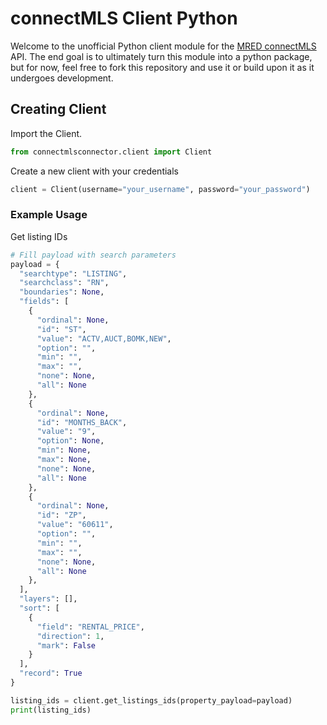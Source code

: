 # connectMLS Client Python

Welcome to the unofficial Python client module for the [MRED connectMLS](https://connectmls-api.mredllc.com/oid/login) API. The end goal is to ultimately turn this module into a python package, but for now, feel free to fork this repository and use it or build upon it as it undergoes development.

## Creating Client
Import the Client.
```python
from connectmlsconnector.client import Client
```
Create a new client with your credentials
```python
client = Client(username="your_username", password="your_password")
```
### Example Usage
Get listing IDs
```python
# Fill payload with search parameters
payload = {
  "searchtype": "LISTING",
  "searchclass": "RN",
  "boundaries": None,
  "fields": [
    {
      "ordinal": None,
      "id": "ST",
      "value": "ACTV,AUCT,BOMK,NEW",
      "option": "",
      "min": "",
      "max": "",
      "none": None,
      "all": None
    },
    {
      "ordinal": None,
      "id": "MONTHS_BACK",
      "value": "9",
      "option": None,
      "min": None,
      "max": None,
      "none": None,
      "all": None
    },
    {
      "ordinal": None,
      "id": "ZP",
      "value": "60611",
      "option": "",
      "min": "",
      "max": "",
      "none": None,
      "all": None
    },
  ],
  "layers": [],
  "sort": [
    {
      "field": "RENTAL_PRICE",
      "direction": 1,
      "mark": False
    }
  ],
  "record": True
}

listing_ids = client.get_listings_ids(property_payload=payload)
print(listing_ids)
```

